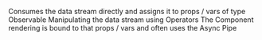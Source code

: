 Consumes the data stream directly and assigns it to props / vars of type Observable<T>
Manipulating the data stream using Operators
The Component rendering is bound to that props / vars and often uses the Async Pipe
